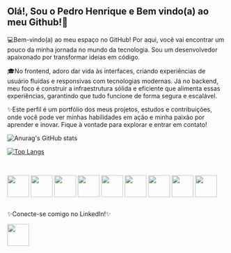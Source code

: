 ## Olá!, Sou o Pedro Henrique e Bem vindo(a) ao meu Github!👋

💻Bem-vindo(a) ao meu espaço no GitHub! Por aqui, você vai encontrar um pouco da minha jornada no mundo da tecnologia. Sou um desenvolvedor apaixonado por transformar ideias em código.

🎓No frontend, adoro dar vida às interfaces, criando experiências de usuário fluidas e responsivas com tecnologias modernas. Já no backend, meu foco é construir a infraestrutura sólida e eficiente que alimenta essas experiências, garantindo que tudo funcione de forma segura e escalável.

✨Este perfil é um portfólio dos meus projetos, estudos e contribuições, onde você pode ver minhas habilidades em ação e minha paixão por aprender e inovar. Fique à vontade para explorar e entrar em contato!

![Anurag's GitHub stats](https://github-readme-stats.vercel.app/api?username=phccoelho&show_icons=true&theme=radical)

[![Top Langs](https://github-readme-stats.vercel.app/api/top-langs/?username=phccoelho&layout=donut-vertical&theme=radical)](https://github.com/phccoelho/github-readme-stats)


##


<div style="display: inline_block"><br>
  <img align="center" height="50" width"60" src="https://cdn.jsdelivr.net/gh/devicons/devicon@latest/icons/java/java-original-wordmark.svg" />
  <img align="center" height="50" width"60" src="https://cdn.jsdelivr.net/gh/devicons/devicon@latest/icons/javascript/javascript-original.svg" />
  <img align="center" height="50" width"60" src="https://cdn.jsdelivr.net/gh/devicons/devicon@latest/icons/spring/spring-original-wordmark.svg" />
  <img align="center" height="50" width"60" src="https://cdn.jsdelivr.net/gh/devicons/devicon@latest/icons/mysql/mysql-plain-wordmark.svg" />
  <img align="center" height="50" width"60" src="https://cdn.jsdelivr.net/gh/devicons/devicon@latest/icons/html5/html5-original-wordmark.svg" />
  <img align="center" height="50" width"60" src="https://cdn.jsdelivr.net/gh/devicons/devicon@latest/icons/typescript/typescript-original.svg" />
  <img align="center" height="50" width"60" src="https://cdn.jsdelivr.net/gh/devicons/devicon@latest/icons/css3/css3-original-wordmark.svg" />
  <img align="center" height="50" width"60" src="https://cdn.jsdelivr.net/gh/devicons/devicon@latest/icons/swagger/swagger-original.svg" />
  <img align="center" height="50" width"60" src="https://cdn.jsdelivr.net/gh/devicons/devicon@latest/icons/git/git-original.svg" />
</div>

##
✨Conecte-se comigo no LinkedIn!✨

<a href="https://www.linkedin.com/in/pedro-coelho-646552273/" target="_blank">
    <img align="center" height="50" width"80" src="https://cdn.jsdelivr.net/gh/devicons/devicon@latest/icons/linkedin/linkedin-original.svg" >
</a>



